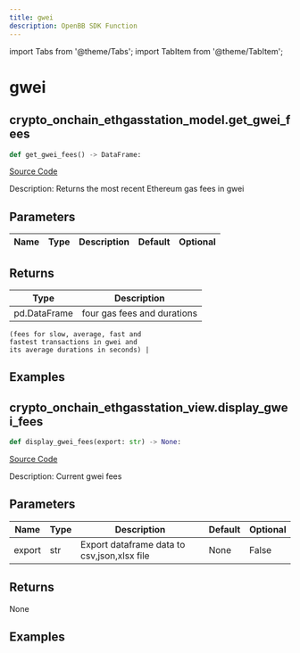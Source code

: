 ```yaml
---
title: gwei
description: OpenBB SDK Function
---
```


import Tabs from '@theme/Tabs';
import TabItem from '@theme/TabItem';

# gwei

<Tabs>
<TabItem value="model" label="Model" default>

## crypto_onchain_ethgasstation_model.get_gwei_fees

```python title='openbb_terminal/cryptocurrency/onchain/ethgasstation_model.py'
def get_gwei_fees() -> DataFrame:
```
[Source Code](https://github.com/OpenBB-finance/OpenBBTerminal/tree/main/openbb_terminal/cryptocurrency/onchain/ethgasstation_model.py#L13)

Description: Returns the most recent Ethereum gas fees in gwei

## Parameters

| Name | Type | Description | Default | Optional |
| ---- | ---- | ----------- | ------- | -------- |

## Returns

| Type | Description |
| ---- | ----------- |
| pd.DataFrame | four gas fees and durations
    (fees for slow, average, fast and
    fastest transactions in gwei and
    its average durations in seconds) |

## Examples



</TabItem>
<TabItem value="view" label="View">

## crypto_onchain_ethgasstation_view.display_gwei_fees

```python title='openbb_terminal/cryptocurrency/onchain/ethgasstation_view.py'
def display_gwei_fees(export: str) -> None:
```
[Source Code](https://github.com/OpenBB-finance/OpenBBTerminal/tree/main/openbb_terminal/cryptocurrency/onchain/ethgasstation_view.py#L14)

Description: Current gwei fees

## Parameters

| Name | Type | Description | Default | Optional |
| ---- | ---- | ----------- | ------- | -------- |
| export | str | Export dataframe data to csv,json,xlsx file | None | False |

## Returns

None

## Examples



</TabItem>
</Tabs>